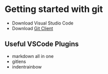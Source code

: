 # Getting started with git

- Download Visual Studio Code
- Download [Git Client](asdhttps://git-scm.com/downloads)

## Useful VSCode Plugins
- markdown all in one
- gitlens
- indentrainbow

